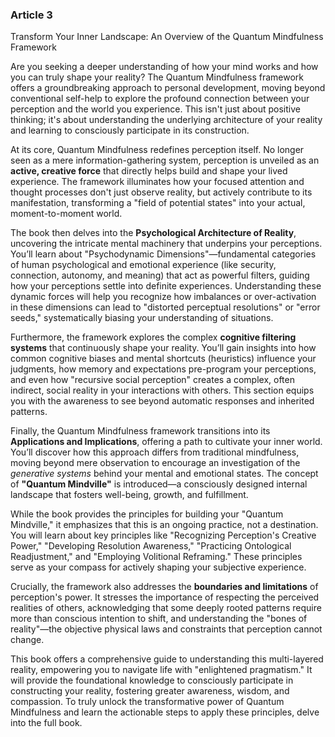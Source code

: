 ### Article 3
Transform Your Inner Landscape: An Overview of the Quantum Mindfulness Framework



Are you seeking a deeper understanding of how your mind works and how you can truly shape your reality? The Quantum Mindfulness framework offers a groundbreaking approach to personal development, moving beyond conventional self-help to explore the profound connection between your perception and the world you experience. This isn't just about positive thinking; it's about understanding the underlying architecture of your reality and learning to consciously participate in its construction.

At its core, Quantum Mindfulness redefines perception itself. No longer seen as a mere information-gathering system, perception is unveiled as an **active, creative force** that directly helps build and shape your lived experience. The framework illuminates how your focused attention and thought processes don't just observe reality, but actively contribute to its manifestation, transforming a "field of potential states" into your actual, moment-to-moment world.

The book then delves into the **Psychological Architecture of Reality**, uncovering the intricate mental machinery that underpins your perceptions. You’ll learn about "Psychodynamic Dimensions"—fundamental categories of human psychological and emotional experience (like security, connection, autonomy, and meaning) that act as powerful filters, guiding how your perceptions settle into definite experiences. Understanding these dynamic forces will help you recognize how imbalances or over-activation in these dimensions can lead to "distorted perceptual resolutions" or "error seeds," systematically biasing your understanding of situations.

Furthermore, the framework explores the complex **cognitive filtering systems** that continuously shape your reality. You’ll gain insights into how common cognitive biases and mental shortcuts (heuristics) influence your judgments, how memory and expectations pre-program your perceptions, and even how "recursive social perception" creates a complex, often indirect, social reality in your interactions with others. This section equips you with the awareness to see beyond automatic responses and inherited patterns.

Finally, the Quantum Mindfulness framework transitions into its **Applications and Implications**, offering a path to cultivate your inner world. You’ll discover how this approach differs from traditional mindfulness, moving beyond mere observation to encourage an investigation of the *generative systems* behind your mental and emotional states. The concept of **"Quantum Mindville"** is introduced—a consciously designed internal landscape that fosters well-being, growth, and fulfillment.

While the book provides the principles for building your "Quantum Mindville," it emphasizes that this is an ongoing practice, not a destination. You will learn about key principles like "Recognizing Perception's Creative Power," "Developing Resolution Awareness," "Practicing Ontological Readjustment," and "Employing Volitional Reframing." These principles serve as your compass for actively shaping your subjective experience.

Crucially, the framework also addresses the **boundaries and limitations** of perception's power. It stresses the importance of respecting the perceived realities of others, acknowledging that some deeply rooted patterns require more than conscious intention to shift, and understanding the "bones of reality"—the objective physical laws and constraints that perception cannot change.

This book offers a comprehensive guide to understanding this multi-layered reality, empowering you to navigate life with "enlightened pragmatism." It will provide the foundational knowledge to consciously participate in constructing your reality, fostering greater awareness, wisdom, and compassion. To truly unlock the transformative power of Quantum Mindfulness and learn the actionable steps to apply these principles, delve into the full book.
